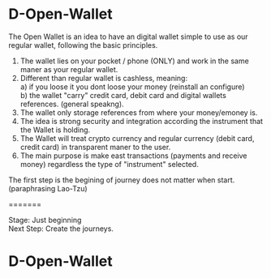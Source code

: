 
# D-Open-Wallet
The Open Wallet is an idea to have an digital wallet simple to use as our regular wallet, following the basic principles.
1) The wallet lies on your pocket / phone (ONLY) and work in the same maner as your regular wallet. 
2) Different than regular wallet is cashless, meaning:   
  a) if you loose it you dont loose your money (reinstall an configure)  
  b) the wallet "carry" credit card, debit card and digital wallets references. (general speakng).  
4) The wallet only storage references from where your money/emoney is.
5) The idea is strong security and integration according the instrument that the Wallet is holding.
6) The Wallet will treat crypto currency and regular currency (debit card, credit card) in transparent maner to the user. 
7) The main purpose is make east transactions (payments and receive money) regardless the type of "instrument" selected.

The first step is the begining of journey does not matter when start. (paraphrasing Lao-Tzu)

=======

Stage: Just beginning  
Next Step: Create the journeys.

# D-Open-Wallet
